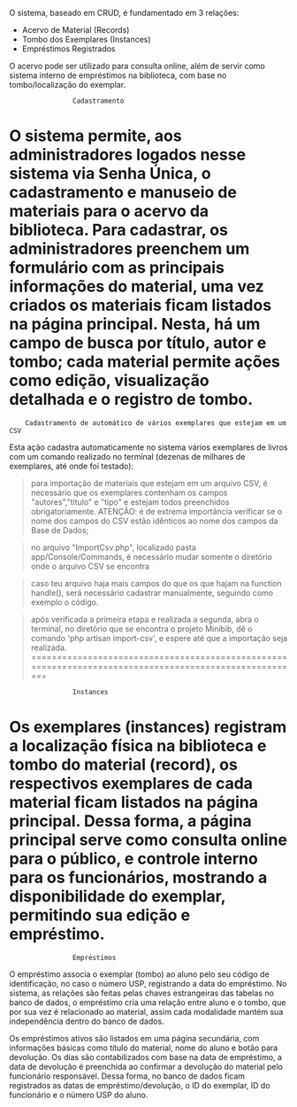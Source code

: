 O sistema, baseado em CRUD, é fundamentado em 3 relações:

- Acervo de Material (Records)
- Tombo dos Exemplares (Instances)
- Empréstimos Registrados

O acervo pode ser utilizado para consulta online, além de servir como sistema interno de empréstimos na biblioteca, com base no tombo/localização do exemplar.

					Cadastramento
O sistema permite, aos administradores logados nesse sistema via Senha Única, o cadastramento e manuseio de materiais para o acervo da biblioteca. Para cadastrar, os administradores preenchem um formulário com as principais informações do material, uma vez criados os materiais ficam listados na página principal. Nesta, há um campo de busca por título, autor e tombo; cada material permite ações como edição, visualização detalhada e o registro de tombo.
=======================================================================================================

		Cadastramento de automático de vários exemplares que estejam em um CSV
Esta ação cadastra automaticamente no sistema vários exemplares de livros com um comando realizado no terminal (dezenas de milhares de exemplares, até onde foi testado):

>para importação de materiais que estejam em um arquivo CSV, é necessário que os exemplares contenham os campos "autores","titulo" e "tipo" e estejam todos preenchidos obrigatoriamente.
ATENÇÃO: é de extrema importância verificar se o nome dos campos do CSV estão idênticos ao nome dos campos da Base de Dados;

>no arquivo "ImportCsv.php", localizado pasta app/Console/Commands, é necessário mudar somente o diretório onde o arquivo CSV se encontra

>caso teu arquivo haja mais campos do que os que hajam na function handle(), será necessário cadastrar manualmente, seguindo como exemplo o código.

>após verificada a primeira etapa e realizada a segunda, abra o terminal, no diretório que se encontra o projeto Minibib, dê o comando 'php artisan import-csv', e espere até que a importação seja realizada.
=======================================================================================================

					Instances
Os exemplares (instances) registram a localização física na biblioteca e tombo do material (record), os respectivos exemplares de cada material ficam listados na página principal. Dessa forma, a página principal serve como consulta online para o público, e controle interno para os funcionários, mostrando a disponibilidade do exemplar, permitindo sua edição e empréstimo. 
=======================================================================================================

					Empréstimos
O empréstimo associa o exemplar (tombo) ao aluno pelo seu código de identificação, no caso o número USP, registrando a data do empréstimo. No sistema, as relações são feitas pelas chaves estrangeiras das tabelas no banco de dados, o empréstimo cria uma relação entre aluno e o tombo, que por sua vez é relacionado ao material, assim cada modalidade mantém sua independência dentro do banco de dados. 

Os empréstimos ativos são listados em uma página secundária, com informações básicas como título do material, nome do aluno e botão para devolução. Os dias são contabilizados com base na data de empréstimo, a data de devolução é preenchida ao confirmar a devolução do material pelo funcionário responsável. Dessa forma, no banco de dados ficam registrados as datas de empréstimo/devolução, o ID do exemplar, ID do funcionário e o número USP do aluno. 

